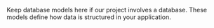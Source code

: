 Keep database models here if our project involves a database. These models define how data is structured in your application.